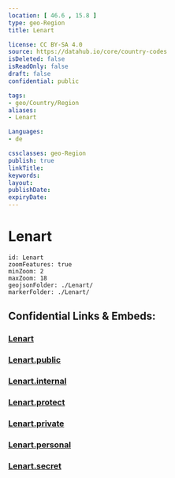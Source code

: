 ```yaml
---
location: [ 46.6 , 15.8 ] 
type: geo-Region
title: Lenart

license: CC BY-SA 4.0
source: https://datahub.io/core/country-codes
isDeleted: false
isReadOnly: false
draft: false
confidential: public

tags:
- geo/Country/Region
aliases:
- Lenart

Languages:
- de

cssclasses: geo-Region
publish: true
linkTitle: 
keywords: 
layout: 
publishDate: 
expiryDate: 
---
```


# Lenart

```leaflet
id: Lenart
zoomFeatures: true 
minZoom: 2 
maxZoom: 18
geojsonFolder: ./Lenart/
markerFolder: ./Lenart/
```


## Confidential Links & Embeds: 

### [Lenart](/_Standards/Earth/Continent/Europe/Europe~Central/Slovenia/Regions~Slovenia/Podravska/counties~Podravska/Lenart.md) 

### [Lenart.public](/_public/Earth/Continent/Europe/Europe~Central/Slovenia/Regions~Slovenia/Podravska/counties~Podravska/Lenart.public.md) 

### [Lenart.internal](/_internal/Earth/Continent/Europe/Europe~Central/Slovenia/Regions~Slovenia/Podravska/counties~Podravska/Lenart.internal.md) 

### [Lenart.protect](/_protect/Earth/Continent/Europe/Europe~Central/Slovenia/Regions~Slovenia/Podravska/counties~Podravska/Lenart.protect.md) 

### [Lenart.private](/_private/Earth/Continent/Europe/Europe~Central/Slovenia/Regions~Slovenia/Podravska/counties~Podravska/Lenart.private.md) 

### [Lenart.personal](/_personal/Earth/Continent/Europe/Europe~Central/Slovenia/Regions~Slovenia/Podravska/counties~Podravska/Lenart.personal.md) 

### [Lenart.secret](/_secret/Earth/Continent/Europe/Europe~Central/Slovenia/Regions~Slovenia/Podravska/counties~Podravska/Lenart.secret.md)

